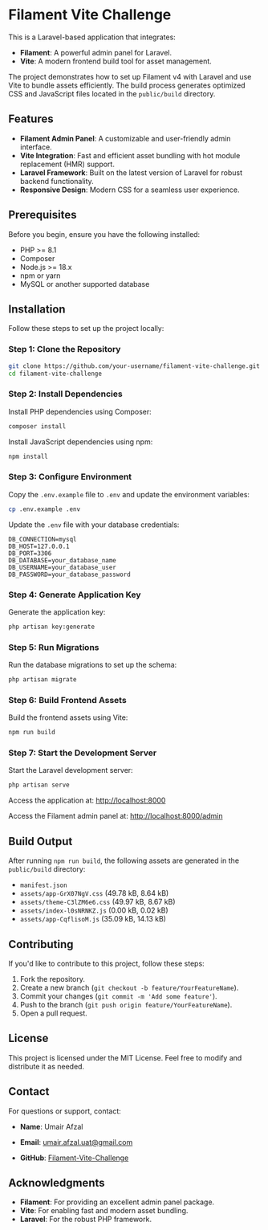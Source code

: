 # Filament Vite Challenge
This is a Laravel-based application that integrates:

- **Filament**: A powerful admin panel for Laravel.
- **Vite**: A modern frontend build tool for asset management.

The project demonstrates how to set up Filament v4 with Laravel and use Vite to bundle assets efficiently. The build process generates optimized CSS and JavaScript files located in the `public/build` directory.

## Features
- **Filament Admin Panel**: A customizable and user-friendly admin interface.
- **Vite Integration**: Fast and efficient asset bundling with hot module replacement (HMR) support.
- **Laravel Framework**: Built on the latest version of Laravel for robust backend functionality.
- **Responsive Design**: Modern CSS for a seamless user experience.

## Prerequisites
Before you begin, ensure you have the following installed:

- PHP >= 8.1
- Composer
- Node.js >= 18.x
- npm or yarn
- MySQL or another supported database

## Installation
Follow these steps to set up the project locally:

### Step 1: Clone the Repository
```sh
git clone https://github.com/your-username/filament-vite-challenge.git
cd filament-vite-challenge
```

### Step 2: Install Dependencies
Install PHP dependencies using Composer:
```sh
composer install
```

Install JavaScript dependencies using npm:
```sh
npm install
```

### Step 3: Configure Environment
Copy the `.env.example` file to `.env` and update the environment variables:
```sh
cp .env.example .env
```

Update the `.env` file with your database credentials:
```env
DB_CONNECTION=mysql
DB_HOST=127.0.0.1
DB_PORT=3306
DB_DATABASE=your_database_name
DB_USERNAME=your_database_user
DB_PASSWORD=your_database_password
```

### Step 4: Generate Application Key
Generate the application key:
```sh
php artisan key:generate
```

### Step 5: Run Migrations
Run the database migrations to set up the schema:
```sh
php artisan migrate
```

### Step 6: Build Frontend Assets
Build the frontend assets using Vite:
```sh
npm run build
```

### Step 7: Start the Development Server
Start the Laravel development server:
```sh
php artisan serve
```

Access the application at:
[http://localhost:8000](http://localhost:8000)

Access the Filament admin panel at:
[http://localhost:8000/admin](http://localhost:8000/admin)

## Build Output
After running `npm run build`, the following assets are generated in the `public/build` directory:

- `manifest.json`
- `assets/app-GrX07NgV.css` (49.78 kB, 8.64 kB)
- `assets/theme-C3lZM6e6.css` (49.97 kB, 8.67 kB)
- `assets/index-l0sNRNKZ.js` (0.00 kB, 0.02 kB)
- `assets/app-CqflisoM.js` (35.09 kB, 14.13 kB)


## Contributing
If you'd like to contribute to this project, follow these steps:

1. Fork the repository.
2. Create a new branch (`git checkout -b feature/YourFeatureName`).
3. Commit your changes (`git commit -m 'Add some feature'`).
4. Push to the branch (`git push origin feature/YourFeatureName`).
5. Open a pull request.

## License
This project is licensed under the MIT License. Feel free to modify and distribute it as needed.

## Contact
For questions or support, contact:

- **Name**: Umair Afzal
- **Email**: umair.afzal.uat@gmail.com

- **GitHub**: [Filament-Vite-Challenge](https://github.com/umair-afzal-uat/Filament-Vite-Challenge)

## Acknowledgments
- **Filament**: For providing an excellent admin panel package.
- **Vite**: For enabling fast and modern asset bundling.
- **Laravel**: For the robust PHP framework.